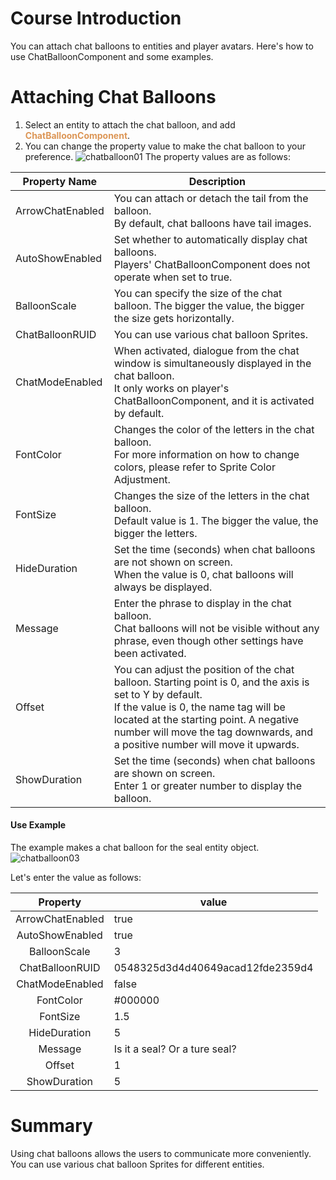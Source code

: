 # Course Introduction
You can attach chat balloons to entities and player avatars. Here's how to use ChatBalloonComponent and some examples.
# Attaching Chat Balloons
1. Select an entity to attach the chat balloon, and add <span style="color: #dc9656">**ChatBalloonComponent**</span>.
2. You can change the property value to make the chat balloon to your preference.
![chatballoon01](https://mod-file.dn.nexoncdn.co.kr/bbs/1635730184988c95467b0dd9f4613abf9ba85d68914d9.png "chatballoon01")
The property values are as follows:

| Property Name | Description |
| --- | --- |
| ArrowChatEnabled | You can attach or detach the tail from the balloon. <br>By default, chat balloons have tail images. |
| AutoShowEnabled | Set whether to automatically display chat balloons.<br>Players' ChatBalloonComponent does not operate when set to true. |
| BalloonScale | You can specify the size of the chat balloon. The bigger the value, the bigger the size gets horizontally. |
| ChatBalloonRUID | You can use various chat balloon Sprites. |
| ChatModeEnabled | When activated, dialogue from the chat window is simultaneously displayed in the chat balloon.<br> It only works on player's ChatBalloonComponent, and it is activated by default. |
| FontColor | Changes the color of the letters in the chat balloon.<br>For more information on how to change colors, please refer to Sprite Color Adjustment. |
| FontSize | Changes the size of the letters in the chat balloon.<br>Default value is 1. The bigger the value, the bigger the letters. |
|HideDuration| Set the time (seconds) when chat balloons are not shown on screen.<br>When the value is 0, chat balloons will always be displayed. |
| Message | Enter the phrase to display in the chat balloon.<br>Chat balloons will not be visible without any phrase, even though other settings have been activated. |
| Offset | You can adjust the position of the chat balloon. Starting point is 0, and the axis is set to Y by default. <br>If the value is 0, the name tag will be located at the starting point. A negative number will move the tag downwards, and a positive number will move it upwards. |
| ShowDuration | Set the time (seconds) when chat balloons are shown on screen.<br>Enter 1 or greater number to display the balloon. |

#### Use Example
The example makes a chat balloon for the seal entity object.
![chatballoon03](https://mod-file.dn.nexoncdn.co.kr/bbs/1655963930366197ddcce272b435d9633958b4b3fdbff.png "chatballoon03")

Let's enter the value as follows:

| Property | value |
| :--: | -- |
| ArrowChatEnabled | true |
| AutoShowEnabled | true |
| BalloonScale | 3 |
| ChatBalloonRUID | 0548325d3d4d40649acad12fde2359d4 |
| ChatModeEnabled | false |
| FontColor | #000000 |
| FontSize | 1.5 |
| HideDuration | 5 |
| Message | Is it a seal? Or a ture seal? |
| Offset | 1 |
| ShowDuration | 5 |

# Summary
Using chat balloons allows the users to communicate more conveniently.
You can use various chat balloon Sprites for different entities. 
